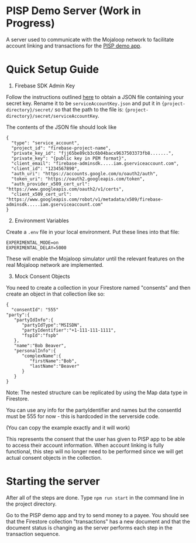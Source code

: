 # PISP Demo Server (Work in Progress)

A server used to communicate with the Mojaloop network to facilitate account linking and transactions for the [PISP demo app](https://github.com/mojaloop/pisp-demo-app-flutter).

# Quick Setup Guide

1. Firebase SDK Admin Key

Follow the instructions outlined [here](https://firebase.google.com/docs/admin/setup) to obtain a JSON file containing your secret key.
Rename it to be `serviceAccountKey.json` and put it in `{project-directory}/secret/` so that the path to the file is: `{project-directory}/secret/serviceAccountKey`.

The contents of the JSON file should look like
```
{
  "type": "service_account",
  "project_id": "firebase-project-name",
  "private_key_id": "fjj65be89cb3c6b04bacx9637503373fb8.......",
  "private_key": "{public key in PEM format}",
  "client_email": "firebase-adminsdk.....iam.gserviceaccount.com",
  "client_id": "1234567890",
  "auth_uri": "https://accounts.google.com/o/oauth2/auth",
  "token_uri": "https://oauth2.googleapis.com/token",
  "auth_provider_x509_cert_url": "https://www.googleapis.com/oauth2/v1/certs",
  "client_x509_cert_url": "https://www.googleapis.com/robot/v1/metadata/x509/firebase-adminsdk.....iam.gserviceaccount.com"
}
```

2. Environment Variables

Create a `.env` file in your local environment.
Put these lines into that file:
```
EXPERIMENTAL_MODE=on
EXPERIMENTAL_DELAY=5000
```
These will enable the Mojaloop simulator until the relevant features on the real Mojaloop network are implemented.


3. Mock Consent Objects

You need to create a collection in your Firestore named "consents" and then create an object in that collection like so: 

```
{
  "consentId": "555"
"party":{
   "partyIdInfo":{
      "partyIdType":"MSISDN",
      "partyIdentifier":"+1-111-111-1111",
      "fspId":"fspb"
   },
   "name":"Bob Beaver",
   "personalInfo":{
      "complexName":{
         "firstName":"Bob",
         "lastName":"Beaver"
      }
   }
}
```

Note: The nested structure can be replicated by using the Map data type in Firestore.

You can use any info for the partyIdentifier and names but the consentId must be 555 for now - this is hardcoded in the serverside code.

(You can copy the example exactly and it will work)

This represents the consent that the user has given to PISP app to be able to access their account information. When account linking is fully functional, this step will no longer need to be performed since we will get actual consent objects in the collection.

# Starting the server
After all of the steps are done. Type `npm run start` in the command line in the project directory.

Go to the PISP demo app and try to send money to a payee. You should see that the Firestore collection "transactions" has a new document and that the document status is changing as the server performs each step in the transaction sequence.
